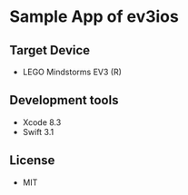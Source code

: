 # Sample App of ev3ios

## Target Device

- LEGO Mindstorms EV3 (R)

## Development tools

- Xcode 8.3
- Swift 3.1

## License

- MIT
